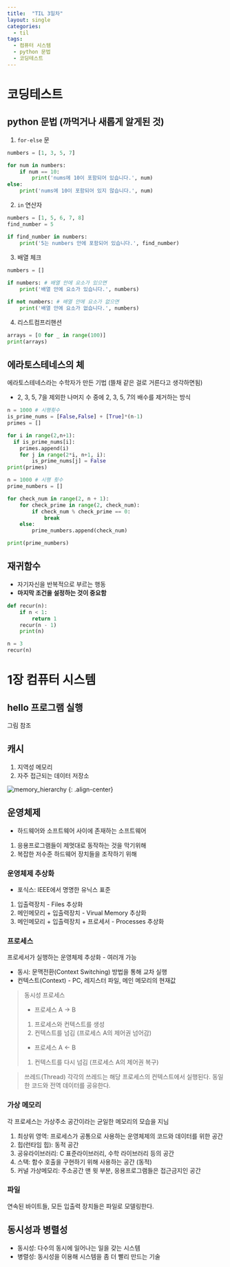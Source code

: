 ```yaml
---
title:  "TIL 3일차"
layout: single
categories:
  - til
tags:
  - 컴퓨터 시스템
  - python 문법
  - 코딩테스트
---
```


# 코딩테스트

## python 문법 (까먹거나 새롭게 알게된 것)

1. `for-else` 문
```python
numbers = [1, 3, 5, 7]

for num in numbers:
    if num == 10:
        print('nums에 10이 포함되어 있습니다.', num)
else:
    print('nums에 10이 포함되어 있지 않습니다.', num)
```

2. `in` 연산자
```python
numbers = [1, 5, 6, 7, 8]
find_number = 5

if find_number in numbers:
    print('5는 numbers 안에 포함되어 있습니다.', find_number)
```

3. 배열 체크
```python
numbers = []
 
if numbers: # 배열 안에 요소가 있으면
    print('배열 안에 요소가 있습니다.', numbers)

if not numbers: # 배열 안에 요소가 없으면
    print('배열 안에 요소가 없습니다.', numbers)
```

4. 리스트컴프리핸션
```python
arrays = [0 for _ in range(100)]
print(arrays)
```


## 에라토스테네스의 체
에라토스테네스라는 수학자가 만든 기법 (뜰채 같은 걸로 거른다고 생각하면됨)

- 2, 3, 5, 7을 제외한 나머지 수 중에 2, 3, 5, 7의 배수를 제거하는 방식

```python
n = 1000 # 시행횟수
is_prime_nums = [False,False] + [True]*(n-1)
primes = []

for i in range(2,n+1):
  if is_prime_nums[i]:
    primes.append(i)
    for j in range(2*i, n+1, i):
        is_prime_nums[j] = False
print(primes)
```

```python
n = 1000 # 시행 횟수
prime_numbers = []

for check_num in range(2, n + 1):
    for check_prime in range(2, check_num):
        if check_num % check_prime == 0:
            break
    else:
        prime_numbers.append(check_num)

print(prime_numbers)
```

## 재귀함수
- 자기자신을 반복적으로 부르는 행동
- **마지막 조건을 설정하는 것이 중요함**

```python
def recur(n):
    if n < 1:
        return 1
    recur(n - 1)
    print(n)

n = 3
recur(n)
```

# 1장 컴퓨터 시스템

## hello 프로그램 실행
그림 참조

## 캐시
1. 지역성 메모리
2. 자주 접근되는 데이터 저장소

![memory_hierarchy](https://github.com/user-attachments/assets/94f9bac6-06be-416d-8f91-8a3ef88e6237)
{: .align-center}


## 운영체제
- 하드웨어와 소프트웨어 사이에 존재하는 소프트웨어

1. 응용프로그램들이 제멋대로 동작하는 것을 막기위해
2. 복잡한 저수준 하드웨어 장치들을 조작하기 위해


### 운영체제 추상화
- 포식스: IEEE에서 명명한 유닉스 표준

1. 입출력장치 - Files 추상화
2. 메인메모리 + 입출력장치 - Virual Memory 추상화
3. 메인메모리 + 입출력장치 + 프로세서 - Processes 추상화

### 프로세스
프로세서가 실행하는 운영체제 추상화 - 여러개 가능

- 동시: 문맥전환(Context Switching) 방법을 통해 교차 실행
- 컨텍스트(Context) - PC, 레지스터 파일, 메인 메모리의 현재값

>  동시성 프로세스
> - 프로세스 A -> B
> 1. 프로세스와 컨텍스트를 생성
> 2. 컨텍스트를 넘김 (프로세스 A의 제어권 넘어감)
>
> - 프로세스 A <- B
> 1. 컨텍스트를 다시 넘김 (프로세스 A의 제어권 복구)

> 쓰레드(Thread)
각각의 쓰레드는 해당 프로세스의 컨텍스트에서 실행된다. 동일한 코드와 전역 데이터를 공유한다.

### 가상 메모리
각 프로세스는 가상주소 공간이라는 균일한 메모리의 모습을 지님

1. 최상위 영역: 프로세스가 공통으로 사용하는 운영체제의 코드와 데이터를 위한 공간
2. 힙(런타임 힙): 동적 공간
3. 공유라이브러리: C 표준라이브러리, 수학 라이브러리 등의 공간
4. 스택: 함수 호출을 구현하기 위해 사용하는 공간 (동적)
5. 커널 가상메모리: 주소공간 맨 윗 부분, 응용프로그램들은 접근금지인 공간

### 파일
연속된 바이트들, 모든 입출력 장치들은 파일로 모델링한다.

## 동시성과 병렬성
- 동시성: 다수의 동시에 일어나는 일을 갖는 시스템
- 병렬성: 동시성을 이용해 시스템을 좀 더 빨리 만드는 기술